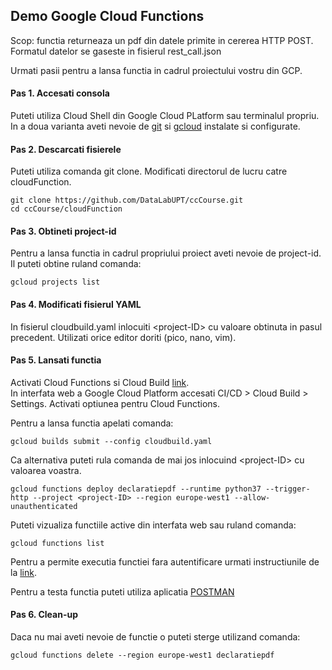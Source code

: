 ## Demo Google Cloud Functions

Scop: functia returneaza un pdf din datele primite in cererea HTTP POST. 
Formatul datelor se gaseste in fisierul rest_call.json

Urmati pasii pentru a lansa functia in cadrul proiectului vostru din GCP.

#### Pas 1. Accesati consola  
Puteti utiliza Cloud Shell din Google Cloud PLatform sau terminalul propriu. 
In a doua varianta aveti nevoie de [git](https://git-scm.com/book/en/v2/Getting-Started-Installing-Git) 
si [gcloud](https://cloud.google.com/sdk/docs/install) instalate si configurate.

#### Pas 2. Descarcati fisierele
Puteti utiliza comanda git clone. Modificati directorul de lucru catre cloudFunction.
```
git clone https://github.com/DataLabUPT/ccCourse.git
cd ccCourse/cloudFunction
```

#### Pas 3. Obtineti project-id
Pentru a lansa functia in cadrul propriului proiect aveti nevoie de project-id. 
Il puteti obtine ruland comanda:
```
gcloud projects list
```

#### Pas 4. Modificati fisierul YAML
In fisierul cloudbuild.yaml inlocuiti \<project-ID\> cu valoare obtinuta in pasul precedent.
Utilizati orice editor doriti (pico, nano, vim).

#### Pas 5. Lansati functia
Activati Cloud Functions si Cloud Build [link](https://cloud.google.com/functions/docs/quickstart-python).<br>
In interfata web a Google Cloud Platform accesati CI/CD > Cloud Build > Settings. 
Activati optiunea pentru Cloud Functions.

Pentru a lansa functia apelati comanda:
```
gcloud builds submit --config cloudbuild.yaml
```

Ca alternativa puteti rula comanda de mai jos inlocuind \<project-ID\> cu valoarea voastra.
```
gcloud functions deploy declaratiepdf --runtime python37 --trigger-http --project <project-ID> --region europe-west1 --allow-unauthenticated
```
Puteti vizualiza functiile active din interfata web sau ruland comanda:
```
gcloud functions list
```

Pentru a permite executia functiei fara autentificare urmati instructiunile de la 
[link](https://cloud.google.com/functions/docs/securing/managing-access-iam#gcloud_4).

Pentru a testa functia puteti utiliza aplicatia [POSTMAN](https://www.postman.com/)

#### Pas 6. Clean-up
Daca nu mai aveti nevoie de functie o puteti sterge utilizand comanda:
```
gcloud functions delete --region europe-west1 declaratiepdf
```
